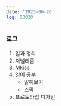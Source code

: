 ```yaml
---
date: '2023-06-26'
log: 00020
---
```


### 로그

1. 일과 정리
2. 저널리즘
3. Mkiss
4. 영어 공부
	- 말해보카
	- 스픽
5. 프로토타입 디자인